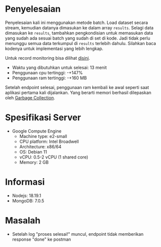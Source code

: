 # Penyelesaian
Penyelesaian kali ini menggunakan metode batch.
Load dataset secara stream, kemudian datanya dimasukan ke dalam array ```results```. Selagi data dimasukan ke ```results```, tambahkan pengkondisian untuk memasukan data yang sudah ada sesuai batch yang sudah di set di kode. Jadi tidak perlu menunggu semua data terkumpul di ```results``` terlebih dahulu. Silahkan baca kodenya untuk implementasi yang lebih lengkap.

Untuk record monitoring bisa dilihat [disini]([https://link](https://youtu.be/oY3YgDyVMvw)).

- Waktu yang dibutuhkan untuk selesai: 13 menit
- Penggunaan cpu tertinggi: -+147%
- Penggunaan ram tertinggi: -+160 MB

Setelah endpoint selesai, penggunaan ram kembali ke awal seperti saat aplikasi pertama kali dijalankan. Yang berarti memori berhasil dilepaskan oleh [Garbage Collection](https://javascript.info/garbage-collection).

# Spesifikasi Server
- Google Compute Engine
  - Machine type: e2-small
  - CPU platform: Intel Broadwell
  - Architecture: x86/64
  - OS: Debian 11
  - vCPU: 0.5-2 vCPU (1 shared core)
  - Memory: 2 GB

# Informasi
- Nodejs: 18.19.1
- MongoDB: 7.0.5

# Masalah
- Setelah log "proses selesai!" muncul, endpoint tidak memberikan response "done" ke postman
